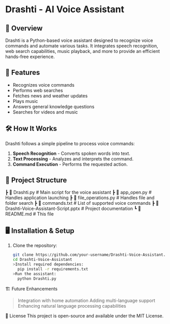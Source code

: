 # Drashti - AI Voice Assistant  

## 📌 Overview  
Drashti is a Python-based voice assistant designed to recognize voice commands and automate various tasks. It integrates speech recognition, web search capabilities, music playback, and more to provide an efficient hands-free experience.  

## 🚀 Features  
- Recognizes voice commands  
- Performs web searches  
- Fetches news and weather updates  
- Plays music  
- Answers general knowledge questions  
- Searches for videos and music  

## 🛠 How It Works  
Drashti follows a simple pipeline to process voice commands:  
1. **Speech Recognition** - Converts spoken words into text.  
2. **Text Processing** - Analyzes and interprets the command.  
3. **Command Execution** - Performs the requested action.  

## 📂 Project Structure  
┣ 📜 Drashti.py # Main script for the voice assistant
┣ 📜 app_open.py # Handles application launching
┣ 📜 file_operations.py # Handles file and folder search
┣ 📜 commands.txt # List of supported voice commands
┣ 📜 Drashti-Voice-Assistant-Script.pptx # Project documentation
┗ 📜 README.md # This file

## 🖥 Installation & Setup  
1. Clone the repository:  
   ```sh
   git clone https://github.com/your-username/Drashti-Voice-Assistant.git
   cd Drashti-Voice-Assistant
   >Install required dependencies:
     pip install -r requirements.txt
   >Run the assistant:
     python Drashti.py

🏗 Future Enhancements
  >Integration with home automation
  >Adding multi-language support
  >Enhancing natural language processing capabilities

📜 License
This project is open-source and available under the MIT License.

